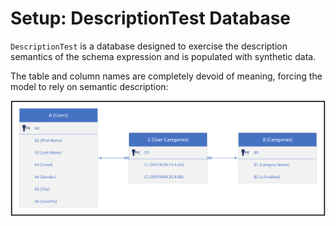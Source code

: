 # Setup: DescriptionTest Database

`DescriptionTest` is a database designed to exercise the description semantics of the schema expression and is populated with synthetic data.  

The table and column names are completely devoid of meaning, forcing the model to rely on semantic description:

![DescriptionTest Schema](./schema.png)
